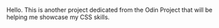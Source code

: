Hello. This is another project dedicated from the Odin Project that will be helping me showcase my CSS skills.